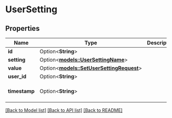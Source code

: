 # UserSetting

## Properties

Name | Type | Description | Notes
------------ | ------------- | ------------- | -------------
**id** | Option<**String**> |  | [optional]
**setting** | Option<[**models::UserSettingName**](UserSettingName.md)> |  | [optional]
**value** | Option<[**models::SetUserSettingRequest**](setUserSetting_request.md)> |  | [optional]
**user_id** | Option<**String**> |  | [optional]
**timestamp** | Option<**String**> |  | [optional][default to 0]

[[Back to Model list]](../README.md#documentation-for-models) [[Back to API list]](../README.md#documentation-for-api-endpoints) [[Back to README]](../README.md)


